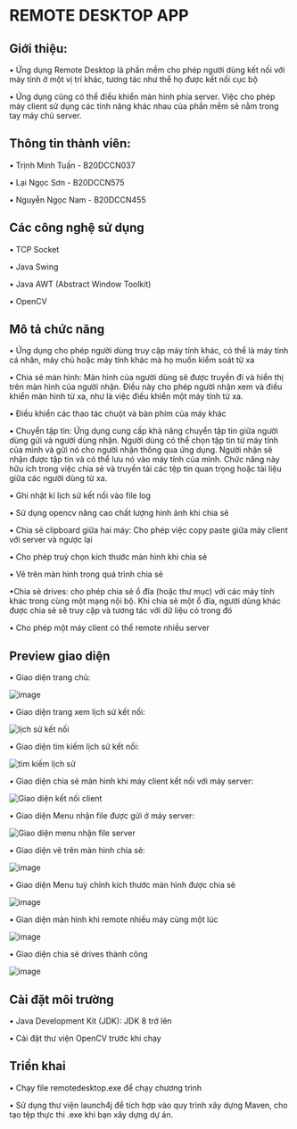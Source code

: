 # REMOTE DESKTOP APP
## Giới thiệu:
•	Ứng dụng Remote Desktop là phần mềm cho phép người dùng kết nối với máy tính ở một vị trí khác, tương tác như thể họ được kết nối cục bộ

•	Ứng dụng cũng có thể điều khiển màn hình phía server. Việc cho phép máy client sử dụng các tính năng khác nhau của phần mềm sẽ nằm trong tay máy chủ server.
## Thông tin thành viên:
• Trịnh Minh Tuấn - B20DCCN037

• Lại Ngọc Sơn - B20DCCN575

• Nguyễn Ngọc Nam - B20DCCN455
## Các công nghệ sử dụng

•	TCP Socket

•	Java Swing

•	Java AWT (Abstract Window Toolkit)

• OpenCV

## Mô tả chức năng
• Ứng dụng cho phép người dùng truy cập máy tính khác, có thể là máy tính cá nhân, máy chủ hoặc máy tính khác mà họ muốn kiểm soát từ xa

•	Chia sẻ màn hình: Màn hình của người dùng sẽ được truyền đi và hiển thị trên màn hình của người nhận. Điều này cho phép người nhận xem và điều khiển màn hình từ xa, như là việc điều khiển một máy tính từ xa.

• Điều khiển các thao tác chuột và bàn phím của máy khác

•	Chuyển tập tin: Ứng dụng cung cấp khả năng chuyển tập tin giữa người dùng gửi và người dùng nhận. Người dùng có thể chọn tập tin từ máy tính của mình và gửi nó cho người nhận thông qua ứng dụng. Người nhận sẽ nhận được tập tin và có thể lưu nó vào máy tính của mình. Chức năng này hữu ích trong việc chia sẻ và truyền tải các tệp tin quan trọng hoặc tài liệu giữa các người dùng từ xa.

• Ghi nhật kí lịch sử kết nối vào file log

• Sử dụng opencv nâng cao chất lượng hình ảnh khi chia sẻ

• Chia sẻ clipboard giữa hai máy: Cho phép việc copy paste giữa máy client với server và ngược lại

• Cho phép truỳ chọn kích thước màn hình khi chia sẻ

• Vẽ trên màn hình trong quá trình chia sẻ

•Chia sẻ drives: cho phép chia sẻ ổ đĩa (hoặc thư mục) với các máy tính khác trong cùng một mạng nội bộ. Khi chia sẻ một ổ đĩa, người dùng khác được chia sẻ sẽ truy cập và tương tác với dữ liệu có trong đó

• Cho phép một máy client có thể remote nhiều server
## Preview giao diện
• Giao diện trang chủ:

![image](https://github.com/jnp2018/g3_proj-037575455/assets/94033356/ac09781b-3578-478c-9ecd-091ff75f314d)

• Giao diện trang xem lịch sử kết nối:

![lịch sử kết nối](https://github.com/jnp2018/g3_proj-037575455/assets/94033356/2d204030-e761-4e7b-bbaf-45bfbd584b63)

• Giao diện tìm kiếm lịch sử kết nối:

![tìm kiếm lịch sử](https://github.com/jnp2018/g3_proj-037575455/assets/94033356/fe23713f-56b7-4016-abe7-b77de30c8605)


• Giao diện chia sẻ màn hình khi máy client kết nối với máy server:

![Giao diện kết nối client](https://github.com/jnp2018/g3_proj-037575455/assets/94033356/cd3d509d-ed5d-4973-8b20-052b2c9c1da2)

• Giao diện Menu nhận file được gửi ở máy server:

![Giao diện menu nhận file server](https://github.com/jnp2018/g3_proj-037575455/assets/94033356/7a66718f-5143-403a-8eed-62c2034a99ab)

• Giao diện vẽ trên màn hình chia sẻ:

![image](https://github.com/jnp2018/g3_proj-037575455/assets/94033356/7cf64f4c-03cf-44f7-ad60-ba6cacf8c6f5)

• Giao diện Menu tuỳ chỉnh kích thước màn hình được chia sẻ

![image](https://github.com/jnp2018/g3_proj-037575455/assets/94033356/0a63f207-975d-459a-9282-2cb58d88766a)

• Gian diện màn hình khi remote nhiều máy cùng một lúc

![image](https://github.com/jnp2018/g3_proj-037575455/assets/94033356/f9f27bb7-c4db-49c9-85a8-7b90a0cdb6ed)

• Giao diện chia sẻ drives thành công

![image](https://github.com/jnp2018/g3_proj-037575455/assets/94033356/6a208d64-d51b-4499-9d5a-6f2308df976a)

## Cài đặt môi trường
• Java Development Kit (JDK): JDK 8 trở lên

• Cài đặt thư viện OpenCV trước khi chạy
## Triển khai
• Chạy file remotedesktop.exe để chạy chương trình

• Sử dụng thư viện launch4j để tích hợp vào quy trình xây dựng Maven, cho tạo tệp thực thi .exe khi bạn xây dựng dự án.
